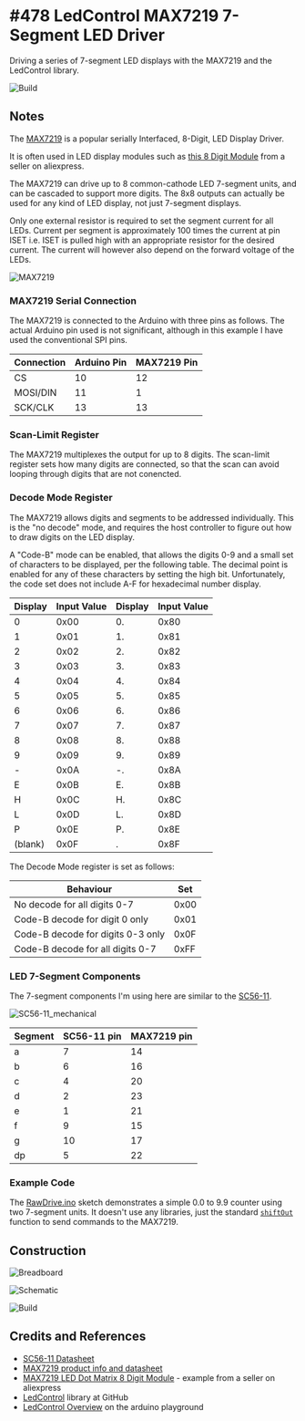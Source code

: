 # #478 LedControl MAX7219 7-Segment LED Driver

Driving a series of 7-segment LED displays with the MAX7219 and the LedControl library.

![Build](./assets/LedControlDemo_build.jpg?raw=true)

## Notes

The [MAX7219](https://www.maximintegrated.com/en/products/power/display-power-control/MAX7219.html)
is a popular serially Interfaced, 8-Digit, LED Display Driver.

It is often used in LED display modules such as
[this 8 Digit Module](https://www.aliexpress.com/item/MAX7219-8-Digit-LED-Display-7-Segment-Digital-Tube-For-Arduino-Raspberry-Pi/32830440792.html)
from a seller on aliexpress.

The MAX7219 can drive up to 8 common-cathode LED 7-segment units, and can be cascaded to support more digits.
The 8x8 outputs can actually be used for any kind of LED display, not just 7-segment displays.

Only one external resistor is required to set the segment current for all LEDs.
Current per segment is approximately 100 times the current at pin ISET i.e. ISET is pulled high with an appropriate resistor for the desired current.
The current will however also depend on the forward voltage of the LEDs.

![MAX7219](./assets/MAX7219.jpg?raw=true)

### MAX7219 Serial Connection

The MAX7219 is connected to the Arduino with three pins as follows.
The actual Arduino pin used is not significant, although in this example I have used the conventional SPI pins.

| Connection | Arduino Pin | MAX7219 Pin |
|------------|-------------|-------------|
| CS         | 10          | 12          |
| MOSI/DIN   | 11          | 1           |
| SCK/CLK    | 13          | 13          |


### Scan-Limit Register

The MAX7219 multiplexes the output for up to 8 digits.
The scan-limit register sets how many digits are connected, so that the scan
can avoid looping through digits that are not conencted.


### Decode Mode Register

The MAX7219 allows digits and segments to be addressed individually. This is the "no decode" mode,
and requires the host controller to figure out how to draw digits on the LED display.

A "Code-B" mode can be enabled, that allows the digits 0-9 and a small set of characters to be displayed, per the following table.
The decimal point is enabled for any of these characters by setting the high bit.
Unfortunately, the code set does not include A-F for hexadecimal number display.

| Display | Input Value    | Display | Input Value    |
|---------|----------------|---------|----------------|
| 0       | 0x00           | 0.      | 0x80           |
| 1       | 0x01           | 1.      | 0x81           |
| 2       | 0x02           | 2.      | 0x82           |
| 3       | 0x03           | 3.      | 0x83           |
| 4       | 0x04           | 4.      | 0x84           |
| 5       | 0x05           | 5.      | 0x85           |
| 6       | 0x06           | 6.      | 0x86           |
| 7       | 0x07           | 7.      | 0x87           |
| 8       | 0x08           | 8.      | 0x88           |
| 9       | 0x09           | 9.      | 0x89           |
| -       | 0x0A           | -.      | 0x8A           |
| E       | 0x0B           | E.      | 0x8B           |
| H       | 0x0C           | H.      | 0x8C           |
| L       | 0x0D           | L.      | 0x8D           |
| P       | 0x0E           | P.      | 0x8E           |
| (blank) | 0x0F           | .       | 0x8F           |

The Decode Mode register is set as follows:

| Behaviour                         | Set  |
|-----------------------------------|------|
| No decode for all digits 0-7      | 0x00 |
| Code-B decode for digit 0 only    | 0x01 |
| Code-B decode for digits 0-3 only | 0x0F |
| Code-B decode for all digits 0-7  | 0xFF |


### LED 7-Segment Components

The 7-segment components I'm using here are similar to the [SC56-11](../../assets/SC56-11_datasheet.pdf?raw=true).

![SC56-11_mechanical](../../assets/SC56-11_mechanical.jpg?raw=true)

| Segment  | SC56-11 pin | MAX7219 pin    |
|----------|-------------|----------------|
| a        | 7           | 14             |
| b        | 6           | 16             |
| c        | 4           | 20             |
| d        | 2           | 23             |
| e        | 1           | 21             |
| f        | 9           | 15             |
| g        | 10          | 17             |
| dp       | 5           | 22             |


### Example Code

The [RawDrive.ino](./RawDrive.ino) sketch demonstrates a simple 0.0 to 9.9 counter
using two 7-segment units. It doesn't use any libraries, just the standard
[`shiftOut`](https://www.arduino.cc/reference/en/language/functions/advanced-io/shiftout/)
function to send commands to the MAX7219.

## Construction

![Breadboard](./assets/LedControlDemo_bb.jpg?raw=true)

![Schematic](./assets/LedControlDemo_schematic.jpg?raw=true)

![Build](./assets/LedControlDemo_build.jpg?raw=true)

## Credits and References

* [SC56-11 Datasheet](../../assets/SC56-11_datasheet.pdf?raw=true)
* [MAX7219 product info and datasheet](https://www.maximintegrated.com/en/products/power/display-power-control/MAX7219.html)
* [MAX7219 LED Dot Matrix 8 Digit Module](https://www.aliexpress.com/item/MAX7219-8-Digit-LED-Display-7-Segment-Digital-Tube-For-Arduino-Raspberry-Pi/32830440792.html) - example from a seller on aliexpress
* [LedControl](https://github.com/wayoda/LedControl) library at GitHub
* [LedControl Overview](http://playground.arduino.cc/Main/LedControl) on the arduino playground

